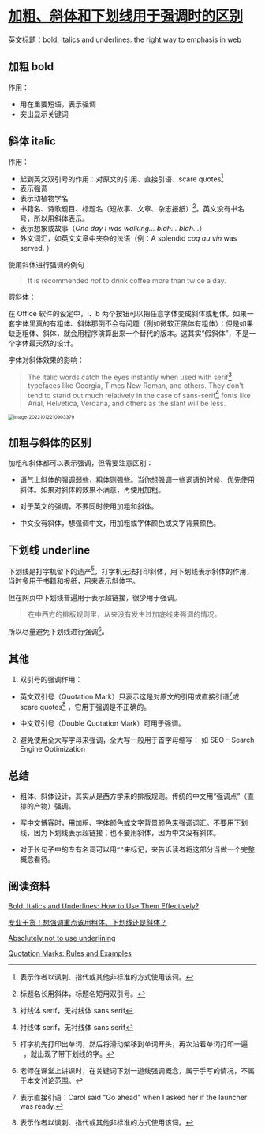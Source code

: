 # [加粗、斜体和下划线用于强调时的区别](https://github.com/yeshiqing/Blog/issues/9)

英文标题：bold, italics and underlines: the right way to emphasis in web

## 加粗 bold

作用：

- 用在重要短语，表示强调
- 突出显示关键词

## 斜体 italic

作用：

- 起到英文双引号的作用：对原文的引用、直接引语、scare quotes[^5]
- 表示强调
- 表示动植物学名
- 书籍名、诗歌题目、标题名（短故事、文章、杂志报纸）[^3]。英文没有书名号，所以用斜体表示。
- 表示想象或故事（*One day I was walking… blah… blah…*）
- 外文词汇，如英文文章中夹杂的法语（例：A splendid *coq au vin* was served. ）

使用斜体进行强调的例句：

> It is recommended *not* to drink coffee more than twice a day.

假斜体：

在 Office 软件的设定中，i、b 两个按钮可以把任意字体变成斜体或粗体。如果一套字体里真的有粗体、斜体那倒不会有问题（例如微软正黑体有粗体）；但是如果缺乏粗体、斜体，就会用程序演算出来一个替代的版本。这其实“假斜体”，不是一个字体最天然的设计。

字体对斜体效果的影响：

> The italic words catch the eyes instantly when used with serif[^6] typefaces like Georgia, Times New Roman, and others. They don't tend to stand out much relatively in the case of sans-serif[^6] fonts like Arial, Helvetica, Verdana, and others as the slant will be less.

<img src="https://wx4.sinaimg.cn/large/6cdfff77gy1h72t7x1ihhj20n105fwf8.jpg" alt="image-20221012210903379" style="zoom:67%;" />

## 加粗与斜体的区别

加粗和斜体都可以表示强调，但需要注意区别：

- 语气上斜体的强调弱些，粗体则强些。当你想强调一些词语的时候，优先使用斜体。如果对斜体的效果不满意，再使用加粗。

- 对于英文的强调，不要同时使用加粗和斜体。

- 中文没有斜体，想强调中文，用加粗或字体颜色或文字背景颜色。

## 下划线 underline

下划线是打字机留下的遗产[^1]，打字机无法打印斜体，用下划线表示斜体的作用，当时多用于书籍和报纸，用来表示斜体字。

但在网页中下划线普遍用于表示超链接，很少用于强调。

>在中西方的排版规则里，从来没有发生过加底线来强调的情况。

所以尽量避免下划线进行强调[^2]。

## 其他

1. 双引号的强调作用：

- 英文双引号（Quotation Mark）只表示这是对原文的引用或直接引语[^4]或 scare quotes[^5] ，它用于强调是不正确的。

- 中文双引号（Double Quotation Mark）可用于强调。

2. 避免使用全大写字母来强调，全大写一般用于首字母缩写：
    如 SEO – Search Engine Optimization

## 总结

- 粗体、斜体设计，其实从是西方学来的排版规则。传统的中文用“强调点”（直排的产物）强调。

- 写中文博客时，用加粗、字体颜色或文字背景颜色来强调词汇。不要用下划线，因为下划线表示超链接；也不要用斜体，因为中文没有斜体。

- 对于长句子中的专有名词可以用`“”`来标记，来告诉读者将这部分当做一个完整概念看待。

## 阅读资料

[Bold, Italics and Underlines: How to Use Them Effectively?](https://blog.velocitymedia.agency/bold-italics-and-underlines-how-to-use-them-effectively)

[专业干货！想强调重点该用粗体、下划线还是斜体？](https://www.uisdc.com/bold-underline-italic-fonts)

[Absolutely not to use underlining](https://practicaltypography.com/underlining.html)

[Quotation Marks: Rules and Examples](https://www.grammarly.com/blog/quotation-marks/)

[^1]: 打字机先打印出单词，然后将滑动架移到单词开头，再次沿着单词打印一遍`_`，就出现了带下划线的字。
[^2]: 老师在课堂上讲课时，在关键词下划一道线强调概念，属于手写的情况，不属于本文讨论范围。
[^3]: 标题名长用斜体，标题名短用双引号。
[^4]: 表示直接引语：Carol said "Go ahead" when I asked her if the launcher was ready.
[^5]: 表示作者以讽刺、指代或其他非标准的方式使用该词。
[^6]: 衬线体 serif，无衬线体 sans serif
